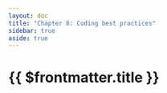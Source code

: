 ```yaml
---
layout: doc
title: "Chapter 8: Coding best practices"
sidebar: true
aside: true
---
```


# {{ $frontmatter.title }}
